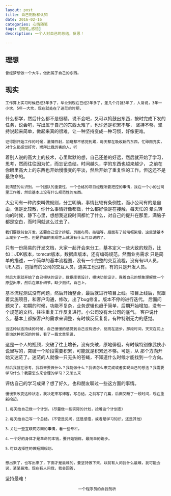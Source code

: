 ```yaml
---
layout: post
title: 自己剖析和认知
date: 2016-02-16
categories: 心情随笔
tags: [随笔,感悟]
description: 一个人对自己的总结，反思！

---
```



## 理想

	曾经梦想做一个大牛，做出属于自己的东西。

## 现实

	工作算上实习时候已经3年多了，毕业到现在已经2年多了，差几个月就3年了，人常说，3年一小坎，5年一大坎，现在就处在了迷茫的时期，
什么都学，然后什么都不是很精，说不会吧，又可以捣鼓出东西，按时完成下发的任务，说会吧，写出属于自己的东西太难了，也许还是积累不够，
坚持不够，坚持说起来简单，做起来真的很难，让一种坚持变成一种习惯，好像更难。

	记得刚开始工作的时候，激情四射，加班都不感觉到累，每天都在吸收新的东西，忙碌而充实，对什么都感觉好奇，崇拜比我厉害的人，听
着别人说的高大上的技术，心里默默的想，自己还差的好远，然后就开始了学习，思考，然而往往因为忙，而忘记总结。时间越久，学的东西也越来越少，
之前在你眼里高大上的东西也开始慢慢变的平淡，然后开始了重复性的工作。但这还不是最致命的。

	我清楚的认识到，一个团队的重要性，一个合格的项目经理所要把控的事情，我在一个小的公司里工作着，然后基本上没有什么规范性的东西。
大公司有一种约束叫做规则，分工明确，事情比较有条例性，而小公司有的是自由，但是比较散，你什么事情好像都做，什么都好像是在接触，每天忙的
晕头转向的时候，静下心里，想想我这段时间都忙了什么，对自己的提升在那里，满脑子都是空白，而时间就这么过去了。

	我们要做前台开发，还要自己设计排版，页面布局，按钮等，后面有了前端框架后，这些活基本上减少了一些，但是界面的美观性上就没有什么可以说的了。
只有一份简易的开发文档，大家一起开会来分工，基本定义一些大致的规范，比如：JDK版本，tomcat版本，数据库版本，还有编码规范。然而业务需求
只是简单的描述，一个简单的基本流程图，没有一个完整的交互流程，没有有UI人员，UE人员，包括有的公司的交互人员，连美工也没有，有的只是开发人员。

	然后大家就开始了自己模块的设计，数据库表设计，模块功能设计，靠着自己的想象理解做一个原型出来，然后在填补细节。缺少测试，自己上，
基本流程测试没有问题，然后开始整合，最后就进行项目上线。项目上线后，就跟着实施项目，和客户沟通，修改，出了bug修复。版本不停的进行迭代。
后面问题来了，初期的时候，功能不复杂，业务逻辑也趋于简单，后期开始增加，没有一个规范的文档，往往重复工作反复进行。小公司没有大公司的底气。
客户说什么，基本上都按客户的需求来调整，有时候反反复复。有种特别无力的感觉。

	当这种状态持续的时候，自己慢慢的感觉到自己没有进步，反而在退步，那段时间，天天在网上查询这种状况的时候，看了一篇文章里说，
这是一个人的瓶颈，突破了往上增长，没有突破，原地徘徊，有时候特别像武侠小说里写的，突破一个阶段需要积累，可能就是积累还不够。可是，从
那个方向开始又迷茫了。迷茫的人就像一只无头的苍蝇，不知道什么时候才能找到一个方向。

	然后我就在思考，我将来要做什么？我能做什么？我该怎么来完成或者实现自己的想法？我需要学习什么？我要怎么来合理的学习？又怎么来
评估自己的学习成果？想了好久，也和朋友聊过一些这方面的事情。

	慢慢来改变这种状态，我决定来写博客，写总结，之前写了几篇，后面又断了一段时间，现在重新拾起。

	1.每天给自己做一个计划。（尽量做一些实际的计划，按着这个计划走）

	2.每天给自己写一个总结。（不管是见闻，还是感悟，或者是学习知识，还是其他）

	3.关注一些互联网方面的事情，看一些专栏。

	4.一个好的身体才是革命的本钱，要开始锻炼，最简单的跑步。

	5.可以选择性的做短期规划。


	想出来了，也写出来了，下面才是最难的，要坚持做下来，以前有人问我什么最难，我可能会说，某某最难，现在有人问我，我会回答，
坚持最难！


									一个程序员的自我剖析